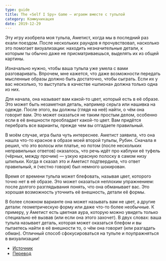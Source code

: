 ```yaml
---
type: guide
title: The «Self I Spy» Game — играем вместе с тульпой
category: Коммуникация
date: 2019-12-29
---
```



Эту игру изобрела моя тульпа, Аметист, когда мы в последний раз ехали поездом. После нескольких раундов я прочувствовал, насколько это помогает визуализации: находить незначительные детали, к которым ты обычно даже не присматриваешься, выделять их из общей картины.

Изначально нужно, чтобы ваша тульпа уже умела с вами разговаривать. Впрочем, мне кажется, что даже возможности передать мысленные образы должно быть достаточно, чтобы сыграть. Если их у вас несколько, то выступать в качестве «шпиона» должна только одна из них.

Для начала, она называет вам какой-то цвет, который есть в её образе. Это может быть незаметная деталь, например серьга или нашивка на одежде. После этого, вы должны (глядя на неё) найти, о чём она говорит вам. Это может оказаться не таким простым делом, особенно если в её внешности преобладает какой-то цвет. Вам придётся перебрать все варианты, прежде чем вы отгадаете правильный.

В моём случае, игра была чуть интереснее. Аметист заявила, что она нашла что-то красное в образе моей второй тульпы, Рубин. Сначала я решил, что это волосы или платье, но потом (после нескольких неправильных ответов) оказалось, что речь идёт про каблуки её туфель (чёрных, между прочим) — узкую красную полоску в самом низу шпильки. Когда я сказал это и Аметист подтвердила, что ответ правильный, я (честно говоря) был немного шокирован.

Время от времени тульпа может блефовать, называя цвет, которого точно нет в её образе. Это может оказаться неплохим упражнением: после долгого разглядывания понять, что она обманывает вас. Это хорошая возможность уточнить её внешность, детали её формы.

В более сложном варианте она может называть вам не цвет, а другие детали: геометрическую форму или даже что-то более необычные. К примеру, у Аметист есть цветная аура, которую можно увидеть только специально её вызвав (или если она этого захочет). В двух словах: ваша тульпа называет деталь, которая может оказаться блефом и вы пытаетесь найти в её внешности то, о чём она говорит (или разгадать обман). Отличный способ сфокусироваться на тульпе и поупражняться в визуализации!


* [Источник](https://community.tulpa.info/thread-visualization-the-self-i-spy-game)
* [Перевод](http://moscow-tulpaforcers.tk/post/60187667879) 
